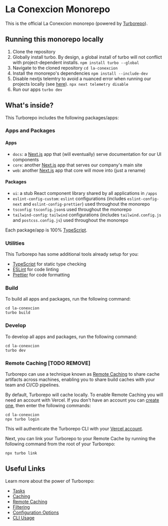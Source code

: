 # La Conexcion Monorepo

This is the official La Conexcion monorepo (powered by [Turborepo](https://turbo.build)).

## Running this monorepo locally

1. Clone the repository
2. Globally install turbo. By design, a global install of turbo will not conflict with project-dependent installs. `npm install turbo --global`
3. Navigate to the cloned repository `cd la-conexcion`
4. Install the monorepo's dependencies `npm install --include-dev`
5. Disable nextjs telemtry to avoid a nuanced error when running our projects locally (see [here](https://github.com/vercel/next.js/issues/47121#issuecomment-1499044345)). `npx next telemetry disable`
6. Run our apps `turbo dev`

## What's inside?

This Turborepo includes the following packages/apps:

### Apps and Packages

#### Apps
- `docs`: a [Next.js](https://nextjs.org/) app that (will eventually) serve documentation for our UI components
- `core`: another [Next.js](https://nextjs.org/) app that serves our company's main site
- `web`: another [Next.js](https://nextjs.org/) app that core will move into (just a rename)

#### Packages
- `ui`: a stub React component library shared by all applications in `/apps`
- `eslint-config-custom`: `eslint` configurations (includes `eslint-config-next` and `eslint-config-prettier`) used throughout the monorepo
- `tsconfig`: `tsconfig.json`s used throughout the monorepo
- `tailwind-config`: `tailwind` configurations (includes `tailwind.config.js` and `postcss.config.js`) used throughout the monorepo

Each package/app is 100% [TypeScript](https://www.typescriptlang.org/).

### Utilities

This Turborepo has some additional tools already setup for you:

- [TypeScript](https://www.typescriptlang.org/) for static type checking
- [ESLint](https://eslint.org/) for code linting
- [Prettier](https://prettier.io) for code formatting

<!-- TODO document shadcn -->
<!-- TODO document shadcn/custom utils  -->

### Build

To build all apps and packages, run the following command:

```
cd la-conexcion
turbo build
```

### Develop

To develop all apps and packages, run the following command:

```
cd la-conexcion
turbo dev
```

### Remote Caching [TODO REMOVE]

Turborepo can use a technique known as [Remote Caching](https://turbo.build/repo/docs/core-concepts/remote-caching) to share cache artifacts across machines, enabling you to share build caches with your team and CI/CD pipelines.

By default, Turborepo will cache locally. To enable Remote Caching you will need an account with Vercel. If you don't have an account you can [create one](https://vercel.com/signup), then enter the following commands:

```
cd la-conexcion
npx turbo login
```

This will authenticate the Turborepo CLI with your [Vercel account](https://vercel.com/docs/concepts/personal-accounts/overview).

Next, you can link your Turborepo to your Remote Cache by running the following command from the root of your Turborepo:

```
npx turbo link
```

## Useful Links

Learn more about the power of Turborepo:

- [Tasks](https://turbo.build/repo/docs/core-concepts/monorepos/running-tasks)
- [Caching](https://turbo.build/repo/docs/core-concepts/caching)
- [Remote Caching](https://turbo.build/repo/docs/core-concepts/remote-caching)
- [Filtering](https://turbo.build/repo/docs/core-concepts/monorepos/filtering)
- [Configuration Options](https://turbo.build/repo/docs/reference/configuration)
- [CLI Usage](https://turbo.build/repo/docs/reference/command-line-reference)
